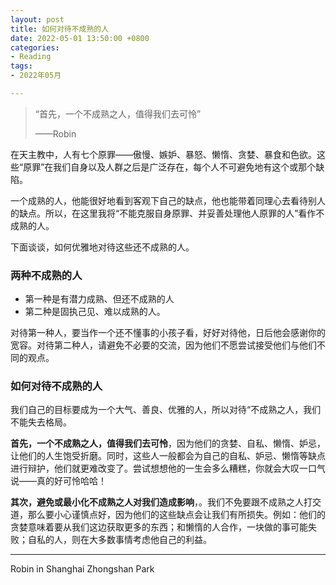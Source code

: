 ```yaml
---
layout: post
title: 如何对待不成熟的人
date: 2022-05-01 13:50:00 +0800
categories:
- Reading
tags:
- 2022年05月

---
```


<blockquote class="blockquote-center">
<p>“首先，一个不成熟之人，值得我们去可怜”</p>
<p>——Robin</p>
</blockquote>



在天主教中，人有七个原罪——傲慢、嫉妒、暴怒、懒惰、贪婪、暴食和色欲。这些“原罪”在我们自身以及人群之后是广泛存在，每个人不可避免地有这个或那个缺陷。



一个成熟的人，他能很好地看到客观下自己的缺点，他也能带着同理心去看待别人的缺点。所以，在这里我将“不能克服自身原罪、并妥善处理他人原罪的人”看作不成熟的人。



下面谈谈，如何优雅地对待这些还不成熟的人。



### 两种不成熟的人



- 第一种是有潜力成熟、但还不成熟的人
- 第二种是固执己见、难以成熟的人。



对待第一种人，要当作一个还不懂事的小孩子看，好好对待他，日后他会感谢你的宽容。对待第二种人，请避免不必要的交流，因为他们不愿尝试接受他们与他们不同的观点。



### 如何对待不成熟的人



我们自己的目标要成为一个大气、善良、优雅的人，所以对待“不成熟之人，我们不能失去格局。



**首先，一个不成熟之人，值得我们去可怜**，因为他们的贪婪、自私、懒惰、妒忌，让他们的人生饱受折磨。同时，这些人一般都会为自己的自私、妒忌、懒惰等缺点进行辩护，他们就更难改变了。尝试想想他的一生会多么糟糕，你就会大叹一口气说——真的好可怜哈哈！

**其次，避免或最小化不成熟之人对我们造成影响**，。我们不免要跟不成熟之人打交道，那么要小心谨慎点好，因为他们的这些缺点会让我们有所损失。例如：他们的贪婪意味着要从我们这边获取更多的东西；和懒惰的人合作，一块做的事可能失败；自私的人，则在大多数事情考虑他自己的利益。








-----

Robin in Shanghai Zhongshan Park
